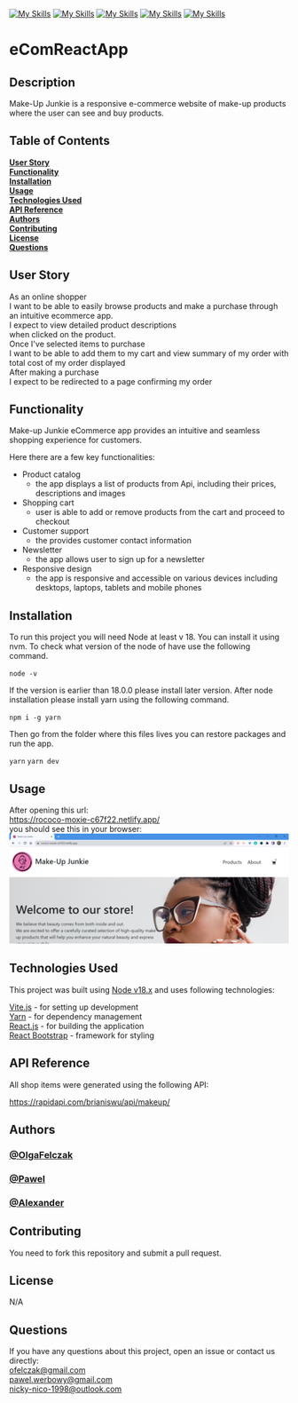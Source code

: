 [![My Skills](https://skills.thijs.gg/icons?i=react&theme=dark)](https://en.wikipedia.org/wiki/React)
[![My Skills](https://skills.thijs.gg/icons?i=html&theme=dark)](https://en.wikipedia.org/wiki/HTML)
[![My Skills](https://skills.thijs.gg/icons?i=css&theme=dark)](https://en.wikipedia.org/wiki/CSS)
[![My Skills](https://skills.thijs.gg/icons?i=javascript&theme=dark)](https://en.wikipedia.org/wiki/JavaScript)
[![My Skills](https://skills.thijs.gg/icons?i=bootstrap&theme=dark)](https://en.wikipedia.org/wiki/Bootstrap)<br>

# eComReactApp

## Description

Make-Up Junkie is a responsive e-commerce website of make-up products where the user can see and buy products.

## Table of Contents

**[User Story](#user-story)**<br>
**[Functionality](#functionality)**<br>
**[Installation](#installation)**<br>
**[Usage](#usage)**<br>
**[Technologies Used](#technologies-used)**<br>
**[API Reference](#api-reference)**<br>
**[Authors](#authors)**<br>
**[Contributing](#contributing)**<br>
**[License](#license)**<br>
**[Questions](#questions)**<br>

## User Story

As an online shopper <br>
I want to be able to easily browse products and make a purchase through an intuitive ecommerce app.<br>
I expect to view detailed product descriptions<br>
when clicked on the product.<br>
Once I've selected items to purchase<br>
I want to be able to add them to my cart and view summary of my order with total cost of my order displayed<br>
After making a purchase<br>
I expect to be redirected to a page confirming my order

## Functionality

Make-up Junkie eCommerce app provides an intuitive and seamless shopping experience for customers.

Here there are a few key functionalities:

- Product catalog<br>
  - the app displays a list of products from Api, including their prices, descriptions and images<br>
- Shopping cart<br>
  - user is able to add or remove products from the cart and proceed to checkout
- Customer support <br>
  - the provides customer contact information <br>
- Newsletter <br>
  - the app allows user to sign up for a newsletter<br>
- Responsive design <br>
  - the app is responsive and accessible on various devices including desktops, laptops, tablets and mobile phones<br>

## Installation

To run this project you will need Node at least v 18. You can install it using nvm. To check what version of the node of have use the following command.

`node -v`

If the version is earlier than 18.0.0 please install later version. After node installation please install yarn using the following command.

`npm i -g yarn`

Then go from the folder where this files lives you can restore packages and run the app.

`yarn`
`yarn dev`

## Usage

After opening this url:<br> https://rococo-moxie-c67f22.netlify.app/ <br>
you should see this in your browser:
![Make-up Junkie](./public/Images/screenshot.png)

## Technologies Used

This project was built using [Node v18.x](https://nodejs.org/en) and uses following technologies: <br>

[Vite.js](https://vitejs.dev/) - for setting up development <br>
[Yarn](https://classic.yarnpkg.com/en/) - for dependency management <br>
[React.js](https://react.dev/) - for building the application <br>
[React Bootstrap](https://react-bootstrap.github.io/) - framework for styling

## API Reference

All shop items were generated using the following API:

https://rapidapi.com/brianiswu/api/makeup/ <br>

## Authors

### [@OlgaFelczak](https://github.com/OlgaFelczak)

### [@Pawel](https://github.com/Pav85)

### [@Alexander](https://github.com/PurAlex)

## Contributing

You need to fork this repository and submit a pull request.

## License

N/A

## Questions

If you have any questions about this project, open an issue or contact us directly: <br>
ofelczak@gmail.com <br>
pawel.werbowy@gmail.com <br>
nicky-nico-1998@outlook.com <br>
